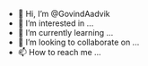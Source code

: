 - 👋 Hi, I’m @GovindAadvik
- 👀 I’m interested in ...
- 🌱 I’m currently learning ...
- 💞️ I’m looking to collaborate on ...
- 📫 How to reach me ...

<!---
GovindAadvik/GovindAadvik is a ✨ special ✨ repository because its `README.md` (this file) appears on your GitHub profile.
You can click the Preview link to take a look at your changes.
--->
